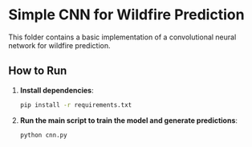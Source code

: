 # Simple CNN for Wildfire Prediction

This folder contains a basic implementation of a convolutional neural network for wildfire prediction.

## How to Run

1.  **Install dependencies**:
    ```bash
    pip install -r requirements.txt
    ```
2.  **Run the main script to train the model and generate predictions**:
    ```bash
    python cnn.py
    ```
